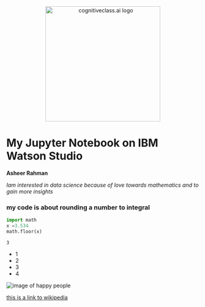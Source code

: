 <center>
    <img src="https://cf-courses-data.s3.us.cloud-object-storage.appdomain.cloud/IBMDeveloperSkillsNetwork-DS0105EN-SkillsNetwork/labs/Module2/images/SN_web_lightmode.png" width="300" alt="cognitiveclass.ai logo"  />
</center>


# My Jupyter Notebook on IBM Watson Studio


**Asheer Rahman**

_Iam interested in data science because of love towards mathematics and to gain more insights_

### my code is about rounding a number to integral


```python
import math
x =3.534
math.floor(x)
```




    3



* 1
* 2
* 3
* 4

![image of happy people](https://th.bing.com/th/id/OIP.je3tDTF4hCR2CvqsXX5lSgHaE6?pid=ImgDet&rs=1)

[this is a link to wikipedia](https://www.bing.com/ck/a?!&&p=ba5f7160d4e29357JmltdHM9MTY2OTc2NjQwMCZpZ3VpZD0yODFmM2VjMi00NjI2LTY0MmItMzM2YS0yY2Y5NDcxZTY1NzImaW5zaWQ9NTE5MQ&ptn=3&hsh=3&fclid=281f3ec2-4626-642b-336a-2cf9471e6572&psq=wikipedia&u=a1aHR0cHM6Ly93d3cud2lraXBlZGlhLm9yZy8&ntb=1)


```python

```
